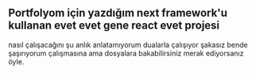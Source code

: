 ## Portfolyom için yazdığım next framework'u kullanan evet evet gene react evet projesi

nasıl çalışacağını şu anlık anlatamıyorum dualarla çalışıyor şakasız bende şaşırıyorum çalışmasına ama dosyalara bakabilirsiniz merak ediyorsanız öyle.